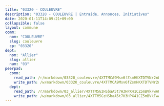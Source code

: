 ```yaml
---
title: "03320 - COULEUVRE"
description: "03320 - COULEUVRE | Entraide, Annonces, Initiatives"
date: 2020-01-11T14:09:21+09:00
collapsible: false
layout: commune
comm:
  nom: "COULEUVRE"
  slug: couleuvre
  cp: "03320"
dept:
  nom: "Allier"
  slug: allier
  num: "03"
peerpad:
  comm:
    read_path: /r/markdown/03320_couleuvre/4XTTMCA9Msv6fZsmHKXTDTVNr2nWP1HkRFHERgm5Hiz8oDfvh
    write_path: /w/markdown/03320_couleuvre/4XTTMCA9Msv6fZsmHKXTDTVNr2nWP1HkRFHERgm5Hiz8oDfvh-K3TgV2KZqRS2ZyuqFzsA5SDDQKfovCyLV2FzHkBTWR4m2KYCifpmUvCUUv6CKeMGF28sZqafj8dbMF1E2TnvwmzYutf5o3YDugsG2jFu9M2Xk8v1c4zqqUHtv2SUyPt5DDC82pwK
  dept:
    read_path: /r/markdown/03_allier/4XTTM5GzHSbaA5t7H3HPX41CZ5mBVkFwAP4hDd5RoBY2JsEAy
    write_path: /w/markdown/03_allier/4XTTM5GzHSbaA5t7H3HPX41CZ5mBVkFwAP4hDd5RoBY2JsEAy-K3TgTfK63S9nh1XDKRdQM5CC7MJ5PWSrKVUCPKbSrFQ3cakeCH8tQGdUR9DTAz4uGC38FSNg947MKdwTpPPt11GSCbnkNPZdBTNtwdL7kw34FMS1ADZJRkGgd1Xx6qPUaEUtuBP3
---
```


